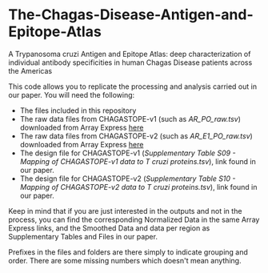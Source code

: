 # The-Chagas-Disease-Antigen-and-Epitope-Atlas
A Trypanosoma cruzi Antigen and Epitope Atlas: deep characterization of individual antibody specificities in human Chagas Disease patients across the Americas

This code allows you to replicate the processing and analysis carried out in our paper. You will need the following:

* The files included in this repository
* The raw data files from CHAGASTOPE-v1 (such as *AR_PO_raw.tsv*) downloaded from Array Express [here](https://www.ebi.ac.uk/arrayexpress/experiments/E-MTAB-11651/)
* The raw data files from CHAGASTOPE-v2 (such as *AR_E1_PO_raw.tsv*) downloaded from Array Express [here](https://www.ebi.ac.uk/arrayexpress/experiments/E-MTAB-11655/)
* The design file for CHAGASTOPE-v1 (*Supplementary Table S09 - Mapping of CHAGASTOPE-v1 data to T cruzi proteins.tsv*), link found in our paper.
* The design file for CHAGASTOPE-v2 (*Supplementary Table S10 - Mapping of CHAGASTOPE-v2 data to T cruzi proteins.tsv*), link found in our paper.

Keep in mind that if you are just interested in the outputs and not in the process, you can find the corresponding Normalized Data in the same Array Express links, and the Smoothed Data and data per region as Supplementary Tables and Files in our paper.

Prefixes in the files and folders are there simply to indicate grouping and order. There are some missing numbers which doesn't mean anything.
